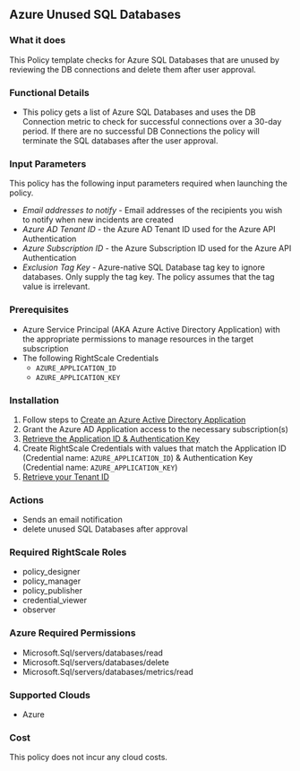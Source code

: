 ## Azure Unused SQL Databases
 
### What it does

This Policy template checks for Azure SQL Databases that are unused by reviewing the DB connections and delete them after user approval.

### Functional Details

- This policy gets a list of Azure SQL Databases and uses the DB Connection metric to check for successful connections over a 30-day period. If there are no successful DB Connections the policy will terminate the SQL databases after the user approval.
 
### Input Parameters
 
This policy has the following input parameters required when launching the policy.

- *Email addresses to notify* - Email addresses of the recipients you wish to notify when new incidents are created
- *Azure AD Tenant ID* - the Azure AD Tenant ID used for the Azure API Authentication
- *Azure Subscription ID* - the Azure Subscription ID used for the Azure API Authentication
- *Exclusion Tag Key* - Azure-native SQL Database tag key to ignore databases. Only supply the tag key. The policy assumes that the tag value is irrelevant.

### Prerequisites

- Azure Service Principal (AKA Azure Active Directory Application) with the appropriate permissions to manage resources in the target subscription
- The following RightScale Credentials
  - `AZURE_APPLICATION_ID`
  - `AZURE_APPLICATION_KEY`
  
### Installation

1. Follow steps to [Create an Azure Active Directory Application](https://docs.microsoft.com/en-us/azure/azure-resource-manager/resource-group-create-service-principal-portal#create-an-azure-active-directory-application)
1. Grant the Azure AD Application access to the necessary subscription(s)
1. [Retrieve the Application ID & Authentication Key](https://docs.microsoft.com/en-us/azure/azure-resource-manager/resource-group-create-service-principal-portal#get-application-id-and-authentication-key)
1. Create RightScale Credentials with values that match the Application ID (Credential name: `AZURE_APPLICATION_ID`) & Authentication Key (Credential name: `AZURE_APPLICATION_KEY`)
1. [Retrieve your Tenant ID](https://docs.microsoft.com/en-us/azure/azure-resource-manager/resource-group-create-service-principal-portal#get-tenant-id)

### Actions
  
- Sends an email notification
- delete unused SQL Databases after approval 
 
### Required RightScale Roles

- policy_designer
- policy_manager
- policy_publisher
- credential_viewer
- observer

### Azure Required Permissions

- Microsoft.Sql/servers/databases/read
- Microsoft.Sql/servers/databases/delete
- Microsoft.Sql/servers/databases/metrics/read

### Supported Clouds

- Azure

### Cost

This policy does not incur any cloud costs.
